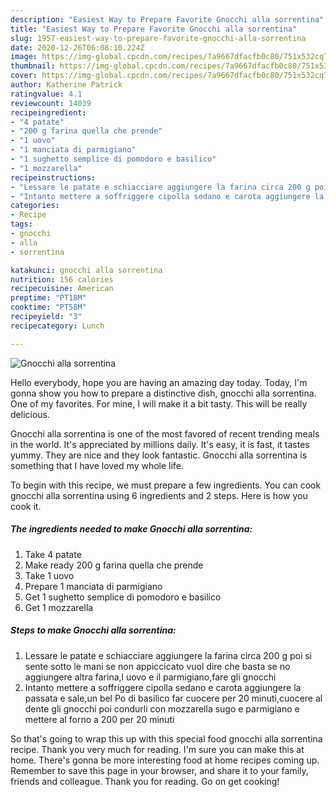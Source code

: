 ```yaml
---
description: "Easiest Way to Prepare Favorite Gnocchi alla sorrentina"
title: "Easiest Way to Prepare Favorite Gnocchi alla sorrentina"
slug: 1957-easiest-way-to-prepare-favorite-gnocchi-alla-sorrentina
date: 2020-12-26T06:08:10.224Z
image: https://img-global.cpcdn.com/recipes/7a9667dfacfb0c80/751x532cq70/gnocchi-alla-sorrentina-recipe-main-photo.jpg
thumbnail: https://img-global.cpcdn.com/recipes/7a9667dfacfb0c80/751x532cq70/gnocchi-alla-sorrentina-recipe-main-photo.jpg
cover: https://img-global.cpcdn.com/recipes/7a9667dfacfb0c80/751x532cq70/gnocchi-alla-sorrentina-recipe-main-photo.jpg
author: Katherine Patrick
ratingvalue: 4.1
reviewcount: 14039
recipeingredient:
- "4 patate"
- "200 g farina quella che prende"
- "1 uovo"
- "1 manciata di parmigiano"
- "1 sughetto semplice di pomodoro e basilico"
- "1 mozzarella"
recipeinstructions:
- "Lessare le patate e schiacciare aggiungere la farina circa 200 g poi si sente sotto le mani se non appiccicato vuol dire che basta se no aggiungere altra farina,l uovo e il parmigiano,fare gli gnocchi"
- "Intanto mettere a soffriggere cipolla sedano e carota aggiungere la passata e sale,un bel Po di basilico far cuocere per 20 minuti,cuocere al dente gli gnocchi poi condurli con mozzarella sugo e parmigiano e mettere al forno a 200 per 20 minuti"
categories:
- Recipe
tags:
- gnocchi
- alla
- sorrentina

katakunci: gnocchi alla sorrentina 
nutrition: 156 calories
recipecuisine: American
preptime: "PT18M"
cooktime: "PT58M"
recipeyield: "3"
recipecategory: Lunch

---
```



![Gnocchi alla sorrentina](https://img-global.cpcdn.com/recipes/7a9667dfacfb0c80/751x532cq70/gnocchi-alla-sorrentina-recipe-main-photo.jpg)

Hello everybody, hope you are having an amazing day today. Today, I'm gonna show you how to prepare a distinctive dish, gnocchi alla sorrentina. One of my favorites. For mine, I will make it a bit tasty. This will be really delicious.

Gnocchi alla sorrentina is one of the most favored of recent trending meals in the world. It's appreciated by millions daily. It's easy, it is fast, it tastes yummy. They are nice and they look fantastic. Gnocchi alla sorrentina is something that I have loved my whole life.




To begin with this recipe, we must prepare a few ingredients. You can cook gnocchi alla sorrentina using 6 ingredients and 2 steps. Here is how you cook it.

<!--inarticleads1-->

##### The ingredients needed to make Gnocchi alla sorrentina:

1. Take 4 patate
1. Make ready 200 g farina quella che prende
1. Take 1 uovo
1. Prepare 1 manciata di parmigiano
1. Get 1 sughetto semplice di pomodoro e basilico
1. Get 1 mozzarella




<!--inarticleads2-->

##### Steps to make Gnocchi alla sorrentina:

1. Lessare le patate e schiacciare aggiungere la farina circa 200 g poi si sente sotto le mani se non appiccicato vuol dire che basta se no aggiungere altra farina,l uovo e il parmigiano,fare gli gnocchi
1. Intanto mettere a soffriggere cipolla sedano e carota aggiungere la passata e sale,un bel Po di basilico far cuocere per 20 minuti,cuocere al dente gli gnocchi poi condurli con mozzarella sugo e parmigiano e mettere al forno a 200 per 20 minuti




So that's going to wrap this up with this special food gnocchi alla sorrentina recipe. Thank you very much for reading. I'm sure you can make this at home. There's gonna be more interesting food at home recipes coming up. Remember to save this page in your browser, and share it to your family, friends and colleague. Thank you for reading. Go on get cooking!
